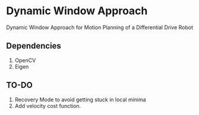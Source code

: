 # Dynamic Window Approach
Dynamic Window Approach for Motion Planning of a Differential Drive Robot

## Dependencies
1. OpenCV
2. Eigen

## TO-DO
1. Recovery Mode to avoid getting stuck in local minima
2. Add velocity cost function.